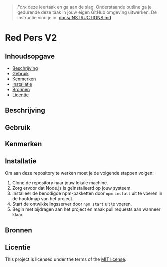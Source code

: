 > _Fork_ deze leertaak en ga aan de slag. Onderstaande outline ga je gedurende deze taak in jouw eigen GitHub omgeving uitwerken. De instructie vind je in: [docs/INSTRUCTIONS.md](docs/INSTRUCTIONS.md)

# Red Pers V2
<!-- Geef je project een titel en schrijf in één zin wat het is -->

## Inhoudsopgave

  * [Beschrijving](#beschrijving)
  * [Gebruik](#gebruik)
  * [Kenmerken](#kenmerken)
  * [Installatie](#installatie)
  * [Bronnen](#bronnen)
  * [Licentie](#licentie)

## Beschrijving
<!-- Bij Beschrijving staat kort beschreven wat voor project het is en wat je hebt gemaakt -->
<!-- Voeg een mooie poster visual toe 📸 -->
<!-- Voeg een link toe naar Github Pages 🌐-->

## Gebruik
<!-- Bij Gebruik staat de user story, hoe het werkt en wat je er mee kan. -->

## Kenmerken
<!-- Bij Kenmerken staat welke technieken zijn gebruikt en hoe. Wat is de HTML structuur? Wat zijn de belangrijkste dingen in CSS? Wat is er met JS gedaan en hoe? Misschien heb je iets met NodeJS gedaan, of heb je een framwork of library gebruikt? -->

## Installatie
<!-- Bij Instalatie staat hoe een andere developer aan jouw repo kan werken -->
Om aan deze repository te werken moet je de volgende stappen volgen:
1. Clone de repository naar jouw lokale machine.
2. Zorg ervoor dat Node.js is geïnstalleerd op jouw systeem.
3. Installeer de benodigde npm-pakketten door `npm install` uit te voeren in de hoofdmap van het project.
4. Start de ontwikkelingsserver door `npm start` uit te voeren.
5. Begin met bijdragen aan het project en maak pull requests aan wanneer klaar.

## Bronnen

## Licentie

This project is licensed under the terms of the [MIT license](./LICENSE).
